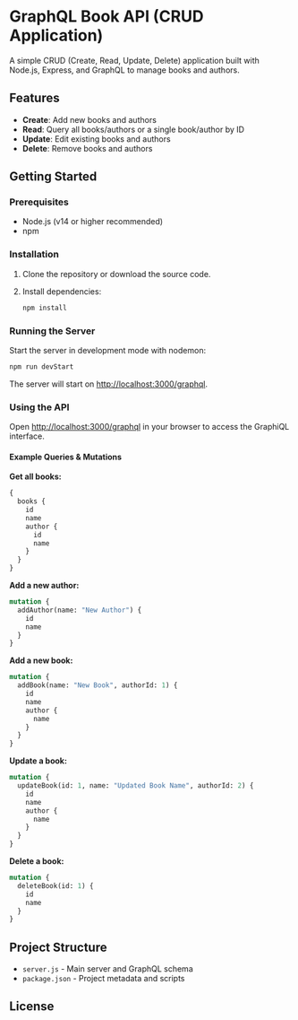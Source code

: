 # GraphQL Book API (CRUD Application)

A simple CRUD (Create, Read, Update, Delete) application built with Node.js, Express, and GraphQL to manage books and authors.

## Features

- **Create**: Add new books and authors
- **Read**: Query all books/authors or a single book/author by ID
- **Update**: Edit existing books and authors
- **Delete**: Remove books and authors

## Getting Started

### Prerequisites

- Node.js (v14 or higher recommended)
- npm

### Installation

1. Clone the repository or download the source code.
2. Install dependencies:

   ```sh
   npm install
   ```

### Running the Server

Start the server in development mode with nodemon:

```sh
npm run devStart
```

The server will start on [http://localhost:3000/graphql](http://localhost:3000/graphql).

### Using the API

Open [http://localhost:3000/graphql](http://localhost:3000/graphql) in your browser to access the GraphiQL interface.

#### Example Queries & Mutations

**Get all books:**
```graphql
{
  books {
    id
    name
    author {
      id
      name
    }
  }
}
```

**Add a new author:**
```graphql
mutation {
  addAuthor(name: "New Author") {
    id
    name
  }
}
```

**Add a new book:**
```graphql
mutation {
  addBook(name: "New Book", authorId: 1) {
    id
    name
    author {
      name
    }
  }
}
```

**Update a book:**
```graphql
mutation {
  updateBook(id: 1, name: "Updated Book Name", authorId: 2) {
    id
    name
    author {
      name
    }
  }
}
```

**Delete a book:**
```graphql
mutation {
  deleteBook(id: 1) {
    id
    name
  }
}
```

## Project Structure

- `server.js` - Main server and GraphQL schema
- `package.json` - Project metadata and scripts

## License